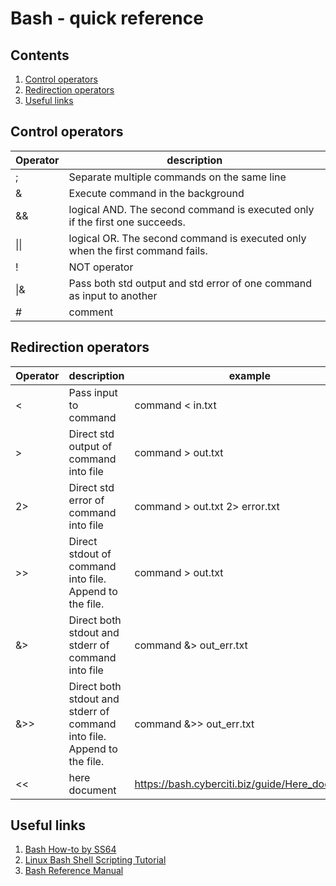 # Bash - quick reference

## Contents

1. [Control operators](#control-operators)
1. [Redirection operators](#redirection-operators)
1. [Useful links](#useful-links)

## Control operators

| Operator | description |
| ---------| ----------- |
|;|Separate multiple commands on the same line|
|&|Execute command in the background|
|&&|logical AND. The second command is executed only if the first one succeeds.|
|&#124;&#124;|logical OR. The second command is executed only when the first command fails.|
|!|NOT operator|
|&#124;&|Pass both std output and std error of one command as input to another|
|#|comment|

## Redirection operators

| Operator | description | example |
| ---------| ----------- | ------- |
|<|Pass input to command| command < in.txt |
|>|Direct std output of command into file|command > out.txt|
|2>|Direct std error of command into file| command > out.txt 2> error.txt|
|>>|Direct stdout of command into file. Append to the file.|command > out.txt|
|&>|Direct both stdout and stderr of command into file|command &> out_err.txt|
|&>>|Direct both stdout and stderr of command into file. Append to the file.|command &>> out_err.txt|
|<<|here document| https://bash.cyberciti.biz/guide/Here_documents|

## Useful links
1. [Bash How-to by SS64](https://ss64.com/bash/syntax.html)
1. [Linux Bash Shell Scripting Tutorial](https://bash.cyberciti.biz/guide/Main_Page)
1. [Bash Reference Manual](https://www.gnu.org/savannah-checkouts/gnu/bash/manual/bash.html)
